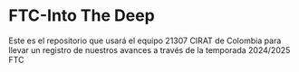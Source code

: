 # FTC-Into The Deep

Este es el repositorio que usará el equipo 21307 CIRAT de Colombia para llevar un registro de nuestros avances a través de la temporada 2024/2025 FTC

